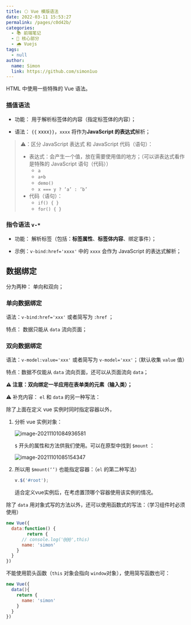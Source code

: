 ```yaml
---
title: 🌕 Vue 模版语法
date: 2022-03-11 15:53:27
permalink: /pages/c0d42b/
categories: 
  - 📚 前端笔记
  - 🏃 核心部分
  - 🌧️ Vuejs
tags: 
  - null
author: 
  name: Simon
  link: https://github.com/simon1uo
---
```

HTML 中使用一些特殊的 Vue 语法。

### 插值语法

+ 功能： 用于解析标签体的内容（指定标签体的内容）；

+ 语法： `{{` xxxx`}}`，`xxxx` 将作为**JavaScript 的表达式**解析；

> ⚠️：区分 JavaScript 表达式 和 JavaScript 代码（语句）：
>
> + 表达式：会产生一个值，放在需要使用值的地方；（可以讲表达式看作是特殊的 JavaScript 语句（代码））
>   + `a` 
>   + `a+b`
>   + `demo()`
>   + `x === y ? ’a’ : ’b’`
> + 代码（语句）：
>   + `if() { }`
>   + `for() { }`

### 指令语法 `v-*`

+ 功能： 解析标签（包括：**标签属性**、**标签体内容**、绑定事件）；

+ 示例：`v-bind:href='xxxx'` 中的 `xxxx` 会作为 JavaScript 的表达式解析；



## 数据绑定

分为两种： 单向和双向；

### 单向数据绑定

语法：`v-bind:href='xxx'` 或者简写为 `:href` ；

特点： 数据只能从 `data` 流向页面；

### 双向数据绑定

语法：`v-model:value='xxx'` 或者简写为 `v-model='xxx'`；（默认收集 `value` 值）

特点：数据不仅能从 `data` 流向页面，还可以从页面流向 `data`；

**⚠️ 注意：双向绑定一半应用在表单类的元素（输入类）；**



⚠️ 补充内容： `el` 和 `data` 的另一种写法：

除了上面在定义 vue 实例时同时指定容器以外，

1. 分析 vue 实例对象：

   ![image-20211101084936581](https://cdn.jsdelivr.net/gh/simon1uo/image-flow@master/image/NhF4H5.png)

   `$` 开头的属性和方法供我们使用。可以在原型中找到 `$mount` ：

   ![image-20211101085154347](https://cdn.jsdelivr.net/gh/simon1uo/image-flow@master/image/CdzoZP.png)

2. 所以用 `$mount(‘’)` 也能指定容器：（`el` 的第二种写法）

   ```js
   v.$('#root');
   ```

   适合定义vue实例后，在考虑置顶哪个容器使用该实例的情况。

除了 `data`  用对象式写的方法以外，还可以使用函数式的写法：（学习组件时必须使用）

```js
new Vue({
  data:function() {
		return {
      // console.log('@@@',this)
      name: 'simon'
    }
  }
})
```

不能使用箭头函数（`this` 对象会指向 `window`对象），使用简写函数也可：

```js
new Vue({
  data(){
    return {
      name: 'simon'
    }
  }
})
```

